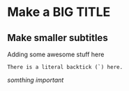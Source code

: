 # Make a BIG TITLE

## Make smaller subtitles

Adding some awesome stuff here

``There is a literal backtick (`) here.``

*somthing important*

